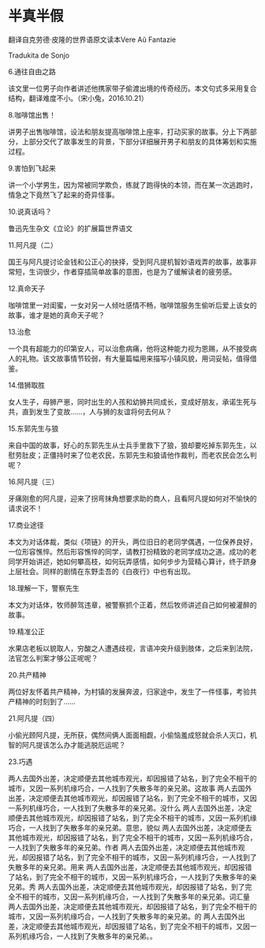 # 半真半假

翻译自克劳德·皮隆的世界语原文读本Vere Aŭ Fantazie

Tradukita de Sonjo

6.通往自由之路

该文里一位男子向作者讲述他携家带子偷渡出境的传奇经历。本文句式多采用复合结构，翻译难度不小。（宋小兔，2016.10.21）

8.咖啡馆出售！

讲男子出售咖啡馆，设法和朋友提高咖啡馆上座率，打动买家的故事。分上下两部分，上部分交代了故事发生的背景，下部分详细展开男子和朋友的具体筹划和实施过程。

9.害怕到飞起来

讲一个小学男生，因为常被同学欺负，练就了跑得快的本领，而在某一次逃跑时，情急之下竟然飞了起来的奇异怪事。

10.说真话吗？

鲁迅先生杂文《立论》的扩展篇世界语文

11.阿凡提（二）

国王与阿凡提讨论金钱和公正心的抉择，受到阿凡提机智妙语戏弄的故事，故事非常短，生词很少，作者穿插简单故事的意图，也是为了缓解读者的疲劳感。

12.真命天子

咖啡馆里一对闺蜜，一女对另一人倾吐感情不畅，咖啡馆服务生偷听后爱上该女的故事，谁才是她的真命天子呢？

13.治愈

一个具有超能力的印第安人，可以治愈病痛，他将这种能力视为恩赐，从不接受病人的礼物。该文故事情节较弱，有大量篇幅用来描写小镇风貌，用词妥帖，值得借鉴。

14.借狮取胜

女人生子，母狮产崽，同时出生的人孩和幼狮共同成长，变成好朋友，承诺生死与共，直到发生了变故……，人与狮的友谊将何去何从？

15.东郭先生与狼

来自中国的故事，好心的东郭先生从士兵手里救下了狼，狼却要吃掉东郭先生，以慰劳肚皮；正僵持时来了位老农民，东郭先生和狼请他作裁判，而老农民会怎么判呢？

16.阿凡提（三）

牙痛刚愈的阿凡提，迎来了拐弯抹角想要求助的商人，且看阿凡提如何对不愉快的请求说不！

17.商业途径

本文为对话体裁，类似《项链》的开头，两位旧日的老同学偶遇，一位保养良好，一位形容憔悴。然后形容憔悴的同学，请教打扮精致的老同学成功之道。成功的老同学开始讲述，她如何攀高枝，如何玩弄感情，如何步步为营精心算计，终于跻身上层社会。同样的剧情在东野圭吾的《白夜行》中也有出现。

18.理解一下，警察先生

本文为对话体，牧师醉驾违章，被警察抓个正着，然后牧师讲述自己如何被灌醉的故事。

19.精准公正

水果店老板以貌取人，穷酸之人遭遇歧视，言语冲突升级到肢体，之后来到法院，法官怎么判案才够公正呢呢？

20.共产精神

两位好友怀着共产精神，为村镇的发展奔波，归家途中，发生了一件怪事，考验共产精神的时刻到了……

21.阿凡提（四）

小偷光顾阿凡提，无所获，偶然间俩人面面相觑，小偷恼羞成怒就会杀人灭口，机智的阿凡提该怎么办才能逃脱厄运呢？

23.巧遇

两人去国外出差，决定顺便去其他城市观光，却因报错了站名，到了完全不相干的城市，又因一系列机缘巧合，一人找到了失散多年的亲兄弟。这故事
两人去国外出差，决定顺便去其他城市观光，却因报错了站名，到了完全不相干的城市，又因一系列机缘巧合，一人找到了失散多年的亲兄弟。没什么
两人去国外出差，决定顺便去其他城市观光，却因报错了站名，到了完全不相干的城市，又因一系列机缘巧合，一人找到了失散多年的亲兄弟。意思，貌似
两人去国外出差，决定顺便去其他城市观光，却因报错了站名，到了完全不相干的城市，又因一系列机缘巧合，一人找到了失散多年的亲兄弟。作者
两人去国外出差，决定顺便去其他城市观光，却因报错了站名，到了完全不相干的城市，又因一系列机缘巧合，一人找到了失散多年的亲兄弟。用来
两人去国外出差，决定顺便去其他城市观光，却因报错了站名，到了完全不相干的城市，又因一系列机缘巧合，一人找到了失散多年的亲兄弟。秀
两人去国外出差，决定顺便去其他城市观光，却因报错了站名，到了完全不相干的城市，又因一系列机缘巧合，一人找到了失散多年的亲兄弟。词汇量
两人去国外出差，决定顺便去其他城市观光，却因报错了站名，到了完全不相干的城市，又因一系列机缘巧合，一人找到了失散多年的亲兄弟。的
两人去国外出差，决定顺便去其他城市观光，却因报错了站名，到了完全不相干的城市，又因一系列机缘巧合，一人找到了失散多年的亲兄弟。。
